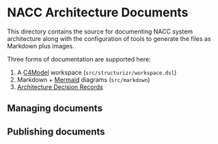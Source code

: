 # NACC Architecture Documents

This directory contains the source for documenting NACC system architecture along with the configuration of tools to generate the files as Markdown plus images.

Three forms of documentation are supported here:

1. A [C4Model](https://c4model.com) workspace (`src/structurizr/workspace.dsl`)
2. Markdown + [Mermaid](https://mermaid-js.github.io/mermaid/#/) diagrams (`src/markdown`)
3. [Architecture Decision Records](https://cognitect.com/blog/2011/11/15/documenting-architecture-decisions)


## Managing documents


## Publishing documents